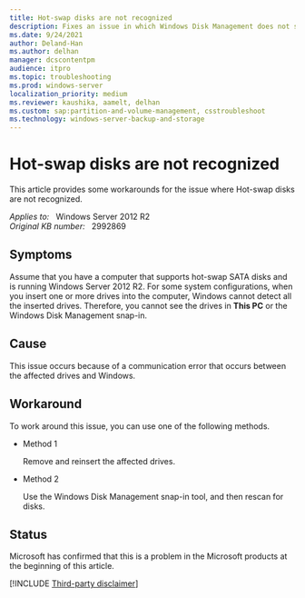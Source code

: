 ```yaml
---
title: Hot-swap disks are not recognized
description: Fixes an issue in which Windows Disk Management does not show hot-swap drives
ms.date: 9/24/2021
author: Deland-Han
ms.author: delhan
manager: dcscontentpm
audience: itpro
ms.topic: troubleshooting
ms.prod: windows-server
localization_priority: medium
ms.reviewer: kaushika, aamelt, delhan
ms.custom: sap:partition-and-volume-management, csstroubleshoot
ms.technology: windows-server-backup-and-storage
---
```

# Hot-swap disks are not recognized

This article provides some workarounds for the issue where Hot-swap disks are not recognized.

_Applies to:_ &nbsp; Windows Server 2012 R2  
_Original KB number:_ &nbsp; 2992869

## Symptoms

Assume that you have a computer that supports hot-swap SATA disks and is running Windows Server 2012 R2. For some system configurations, when you insert one or more drives into the computer, Windows cannot detect all the inserted drives. Therefore, you cannot see the drives in **This PC** or the Windows Disk Management snap-in.  

## Cause

This issue occurs because of a communication error that occurs between the affected drives and Windows.

## Workaround

To work around this issue, you can use one of the following methods.

- Method 1

    Remove and reinsert the affected drives.

- Method 2

    Use the Windows Disk Management snap-in tool, and then rescan for disks.

## Status

Microsoft has confirmed that this is a problem in the Microsoft products at the beginning of this article.  

[!INCLUDE [Third-party disclaimer](../../includes/third-party-disclaimer.md)]
